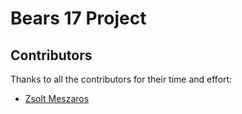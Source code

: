 # Bears 17 Project

## Contributors

Thanks to all the contributors for their time and effort:

- [Zsolt Meszaros](https://github.com/zsoltime)
